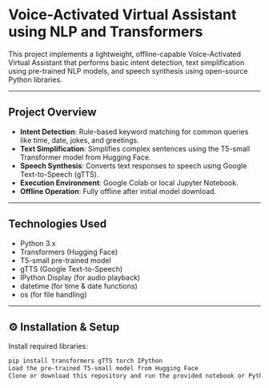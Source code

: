 # Voice-Activated Virtual Assistant using NLP and Transformers

This project implements a lightweight, offline-capable Voice-Activated Virtual Assistant that performs basic intent detection, text simplification using pre-trained NLP models, and speech synthesis using open-source Python libraries.

---

## Project Overview

- **Intent Detection**: Rule-based keyword matching for common queries like time, date, jokes, and greetings.
- **Text Simplification**: Simplifies complex sentences using the T5-small Transformer model from Hugging Face.
- **Speech Synthesis**: Converts text responses to speech using Google Text-to-Speech (gTTS).
- **Execution Environment**: Google Colab or local Jupyter Notebook.
- **Offline Operation**: Fully offline after initial model download.

---

## Technologies Used

- Python 3.x
- Transformers (Hugging Face)
- T5-small pre-trained model
- gTTS (Google Text-to-Speech)
- IPython Display (for audio playback)
- datetime (for time & date functions)
- os (for file handling)

---

## ⚙ Installation & Setup
 Install required libraries:
```bash
pip install transformers gTTS torch IPython
Load the pre-trained T5-small model from Hugging Face
Clone or download this repository and run the provided notebook or Python file.
